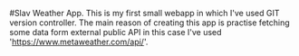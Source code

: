 #Slav Weather App. This is my first small webapp in which I've used GIT version controller.
The main reason of creating this app is practise fetching some data form external public API in this case I've used 'https://www.metaweather.com/api/'.